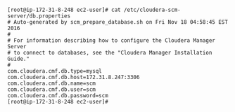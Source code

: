 <pre><code>
[root@ip-172-31-8-248 ec2-user]# cat /etc/cloudera-scm-server/db.properties
# Auto-generated by scm_prepare_database.sh on Fri Nov 18 04:58:45 EST 2016
#
# For information describing how to configure the Cloudera Manager Server
# to connect to databases, see the "Cloudera Manager Installation Guide."
#
com.cloudera.cmf.db.type=mysql
com.cloudera.cmf.db.host=172.31.8.247:3306
com.cloudera.cmf.db.name=scm
com.cloudera.cmf.db.user=scm
com.cloudera.cmf.db.password=scm
[root@ip-172-31-8-248 ec2-user]#
</code></pre>
